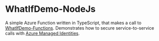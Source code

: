 # WhatIfDemo-NodeJs

A simple Azure Function written in TypeScript, that makes a call to [WhatIfDemo-Functions](https://github.com/scale-tone/WhatIfDemo/tree/master/WhatIfDemo-Functions).
Demonstrates how to secure service-to-service calls with [Azure Managed Identities](https://docs.microsoft.com/en-us/azure/active-directory/managed-identities-azure-resources/overview).
